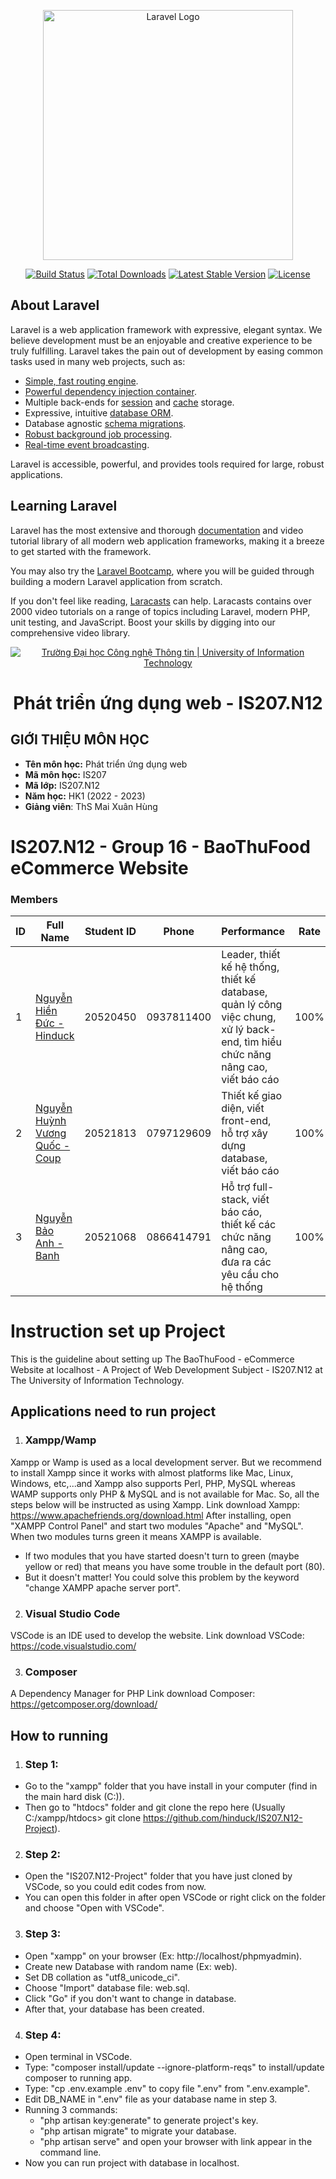 <p align="center"><a href="https://laravel.com" target="_blank"><img src="https://raw.githubusercontent.com/laravel/art/master/logo-lockup/5%20SVG/2%20CMYK/1%20Full%20Color/laravel-logolockup-cmyk-red.svg" width="400" alt="Laravel Logo"></a></p>

<p align="center">
<a href="https://travis-ci.org/laravel/framework"><img src="https://travis-ci.org/laravel/framework.svg" alt="Build Status"></a>
<a href="https://packagist.org/packages/laravel/framework"><img src="https://img.shields.io/packagist/dt/laravel/framework" alt="Total Downloads"></a>
<a href="https://packagist.org/packages/laravel/framework"><img src="https://img.shields.io/packagist/v/laravel/framework" alt="Latest Stable Version"></a>
<a href="https://packagist.org/packages/laravel/framework"><img src="https://img.shields.io/packagist/l/laravel/framework" alt="License"></a>
</p>

## About Laravel

Laravel is a web application framework with expressive, elegant syntax. We believe development must be an enjoyable and creative experience to be truly fulfilling. Laravel takes the pain out of development by easing common tasks used in many web projects, such as:

- [Simple, fast routing engine](https://laravel.com/docs/routing).
- [Powerful dependency injection container](https://laravel.com/docs/container).
- Multiple back-ends for [session](https://laravel.com/docs/session) and [cache](https://laravel.com/docs/cache) storage.
- Expressive, intuitive [database ORM](https://laravel.com/docs/eloquent).
- Database agnostic [schema migrations](https://laravel.com/docs/migrations).
- [Robust background job processing](https://laravel.com/docs/queues).
- [Real-time event broadcasting](https://laravel.com/docs/broadcasting).

Laravel is accessible, powerful, and provides tools required for large, robust applications.

## Learning Laravel

Laravel has the most extensive and thorough [documentation](https://laravel.com/docs) and video tutorial library of all modern web application frameworks, making it a breeze to get started with the framework.

You may also try the [Laravel Bootcamp](https://bootcamp.laravel.com), where you will be guided through building a modern Laravel application from scratch.

If you don't feel like reading, [Laracasts](https://laracasts.com) can help. Laracasts contains over 2000 video tutorials on a range of topics including Laravel, modern PHP, unit testing, and JavaScript. Boost your skills by digging into our comprehensive video library.

<!-- Banner -->
<p align="center">
  <a href="https://www.uit.edu.vn/" title="Trường Đại học Công nghệ Thông tin" style="border: none;">
    <img src="https://i.imgur.com/WmMnSRt.png" alt="Trường Đại học Công nghệ Thông tin | University of Information Technology">
  </a>
</p>

<h1 align="center"><b>Phát triển ứng dụng web - IS207.N12</b></h>

## GIỚI THIỆU MÔN HỌC

- **Tên môn học:** Phát triển ứng dụng web
- **Mã môn học:** IS207
- **Mã lớp:** IS207.N12
- **Năm học:** HK1 (2022 - 2023)
- **Giảng viên**: ThS Mai Xuân Hùng

# IS207.N12 - Group 16 - BaoThuFood eCommerce Website
### Members
| ID   | Full Name                        | Student ID     | Phone        | Performance  | Rate |
| --- |----------------------------|----------|------------|-----------|----------|
| 1 | [Nguyễn Hiền Đức - Hinduck](https://www.facebook.com/hinduck.0611) | 20520450 | 0937811400 | Leader, thiết kế hệ thống, thiết kế database, quản lý công việc chung, xử lý back-end, tìm hiểu chức năng nâng cao, viết báo cáo | 100% |
| 2 | [Nguyễn Huỳnh Vương Quốc - Coup](https://www.facebook.com/43quocnguyen) | 20521813 | 0797129609 | Thiết kế giao diện, viết front-end, hỗ trợ xây dựng database, viết báo cáo | 100% |
| 3 | [Nguyễn Bảo Anh - Banh](https://www.facebook.com/banh.2992) | 20521068 | 0866414791 | Hỗ trợ full-stack, viết báo cáo, thiết kế các chức năng nâng cao, đưa ra các yêu cầu cho hệ thống | 100% |


# Instruction set up Project
This is the guideline about setting up The BaoThuFood - eCommerce Website at localhost - A Project of Web Development Subject - IS207.N12 at The University of Information Technology.

## Applications need to run project

1. ### Xampp/Wamp
Xampp or Wamp is used as a local development server. But we recommend to install Xampp since it works with almost platforms like Mac, Linux, Windows, etc,...and Xampp also supports Perl, PHP, MySQL whereas WAMP supports only PHP & MySQL and is not available for Mac.
So, all the steps below will be instructed as using Xampp.
Link download Xampp: https://www.apachefriends.org/download.html
After installing, open "XAMPP Control Panel" and start two modules "Apache" and "MySQL". When two modules turns green it means XAMPP is available.
* If two modules that you have started doesn't turn to green (maybe yellow or red) that means you have some trouble in the default port (80).
* But it doesn't matter! You could solve this problem by the keyword "change XAMPP apache server port".

2. ### Visual Studio Code
VSCode is an IDE used to develop the website.
Link download VSCode: https://code.visualstudio.com/

3. ### Composer
A Dependency Manager for PHP
Link download Composer: https://getcomposer.org/download/

## How to running
1. ### Step 1:
* Go to the "xampp" folder that you have install in your computer (find in the main hard disk (C:)).
* Then go to "htdocs" folder and git clone the repo here (Usually C:/xampp/htdocs> git clone https://github.com/hinduck/IS207.N12-Project).

2. ### Step 2:
* Open the "IS207.N12-Project" folder that you have just cloned by VSCode, so you could edit codes from now.
* You can open this folder in after open VSCode or right click on the folder and choose "Open with VSCode".

3. ### Step 3:
* Open "xampp" on your browser (Ex: http://localhost/phpmyadmin).
* Create new Database with random name (Ex: web).
* Set DB collation as "utf8_unicode_ci".
* Choose "Import" database file: web.sql.
* Click "Go" if you don't want to change in database.
* After that, your database has been created.

4. ### Step 4:
* Open terminal in VSCode.
* Type: "composer install/update --ignore-platform-reqs" to install/update composer to running app.
* Type: "cp .env.example .env" to copy file ".env" from ".env.example".
* Edit DB_NAME in ".env" file as your database name in step 3.
* Running 3 commands:
    - "php artisan key:generate" to generate project's key.
    - "php artisan migrate" to migrate your database.
    - "php artisan serve" and open your browser with link appear in the command line.
* Now you can run project with database in localhost.
